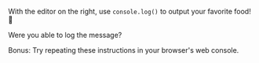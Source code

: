 With the editor on the right, use ``console.log()`` to output your favorite food! 🍎

Were you able to log the message?

Bonus: Try repeating these instructions in your browser's web console.
